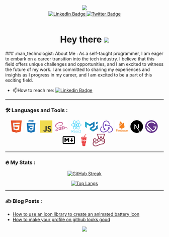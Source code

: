 <div id="header" align="center">
  
  <img src="https://media.giphy.com/media/AKjT5kDZMK4wsPXJPk/giphy.gif" width="100"/>
  <div id="badges">
    <a href="https://www.linkedin.com/in/ahab-fadl-72bbba255/">
      <img src="https://img.shields.io/badge/LinkedIn-blue?style=for-the-badge&logo=linkedin&logoColor=white" alt="LinkedIn Badge"/>
    </a>
<!--     <a href="">
      <img src="https://img.shields.io/badge/YouTube-red?style=for-the-badge&logo=youtube&logoColor=white" alt="Youtube Badge"/>
    </a> -->
    <a href="https://twitter.com/Ihab409">
      <img src="https://img.shields.io/badge/Twitter-blue?style=for-the-badge&logo=twitter&logoColor=white" alt="Twitter Badge"/>
    </a>
  </div>
  <img src="https://komarev.com/ghpvc/?username=Eyhab333&style=flat-square&color=blue" alt=""/>
  <h1>
    Hey there
    <img src="https://media.giphy.com/media/hvRJCLFzcasrR4ia7z/giphy.gif" width="30px"/>
  </h1>
  
</div>
### :man_technologist: About Me :
As a self-taught programmer, I am eager to embark on a career transition into the tech industry. I believe that this field offers unique challenges and opportunities, and I am excited to witness the future of my work. I am committed to sharing my experiences and insights as I progress in my career, and I am excited to be a part of this exciting field.

- :mailbox:How to reach me: [![Linkedin Badge](https://img.shields.io/badge/-ahab-blue?style=flat&logo=Linkedin&logoColor=white)](https://www.linkedin.com/in/ahab-fadl-72bbba255/)

---

### :hammer_and_wrench: Languages and Tools :
<div  align="center">

  <img src="https://github.com/devicons/devicon/blob/master/icons/html5/html5-original.svg" title="HTML5" alt="HTML" width="40" height="40"/>&nbsp;
  <img src="https://github.com/devicons/devicon/blob/master/icons/css3/css3-plain-wordmark.svg"  title="CSS3" alt="CSS" width="40" height="40"/>&nbsp;
  <img src="https://github.com/devicons/devicon/blob/master/icons/javascript/javascript-original.svg" title="JavaScript" alt="JavaScript" width="40" height="40"/>&nbsp;
  <img src="https://github.com/devicons/devicon/blob/master/icons/sass/sass-original.svg" title="sass"  alt="sass" width="40" height="40"/>&nbsp;
  <img src="https://github.com/devicons/devicon/blob/master/icons/react/react-original-wordmark.svg" title="React" alt="React" width="40" height="40"/>&nbsp;
  <img src="https://github.com/devicons/devicon/blob/master/icons/materialui/materialui-original.svg" title="Material UI" alt="Material UI" width="40" height="40"/>&nbsp;
  <img src="https://github.com/devicons/devicon/blob/master/icons/redux/redux-original.svg" title="Redux" alt="Redux " width="40" height="40"/>&nbsp;
  <img src="https://github.com/devicons/devicon/blob/master/icons/firebase/firebase-plain-wordmark.svg" title="Firebase" alt="Firebase" width="40" height="40"/>&nbsp;
  <img src="https://github.com/devicons/devicon/blob/master/icons/nextjs/nextjs-original.svg" title="Next"  alt="Next" width="40" height="40"/>&nbsp;
  <img src="https://github.com/devicons/devicon/blob/master/icons/gatsby/gatsby-original.svg" title="Gatsby"  alt="Gatsby" width="40" height="40"/>&nbsp;
  <img src="https://github.com/devicons/devicon/blob/master/icons/markdown/markdown-original.svg" title="markdown"  alt="markdown" width="40" height="40"/>&nbsp;
  <img src="https://github.com/devicons/devicon/blob/master/icons/gulp/gulp-plain.svg" title="gulp"  alt="gulp" width="40" height="40"/>&nbsp;
  <img src="https://github.com/devicons/devicon/blob/master/icons/jest/jest-plain.svg" title="Jest"  alt="Jest" width="40" height="40"/>&nbsp;
  
</div>

---

### :fire: My Stats :
<div  align="center">
  
[![GitHub Streak](http://github-readme-streak-stats.herokuapp.com?user=Eyhab333&theme=dark&background=000000)](https://git.io/streak-stats)

[![Top Langs](https://github-readme-stats.vercel.app/api/top-langs/?username=Eyhab333&layout=compact&theme=vision-friendly-dark)](https://github.com/anuraghazra/github-readme-stats)

</div>

---

### :writing_hand: Blog Posts :
<!-- BLOG-POST-LIST:START -->
- [How to use an icon library to create an animated battery icon](https://dev.to/eyhab333/how-to-use-an-icon-library-to-create-an-animated-battery-icon-3j7f)
- [How to make your profile on github looks good](https://dev.to/eyhab333/how-to-make-your-profile-on-github-looks-good-2kca)
<!-- BLOG-POST-LIST:END -->

<!-- ![Jokes Card](https://readme-jokes.vercel.app/api?theme=react) -->

<div align="center">
    <img src="https://media.giphy.com/media/iG4ky2zidnxTJE9zgP/giphy.gif"/>
</div>
